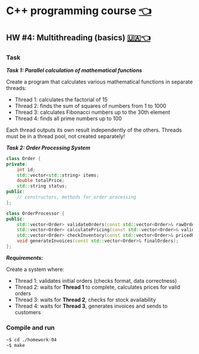 # C++ programming course [👈](../README.md)

## HW #4: Multithreading (basics) [🇺🇦👈](./README.md)

### Task

***Task 1: Parallel calculation of mathematical functions***

Create a program that calculates various mathematical functions in separate threads:

- Thread 1: calculates the factorial of 15
- Thread 2: finds the sum of squares of numbers from 1 to 1000
- Thread 3: calculates Fibonacci numbers up to the 30th element
- Thread 4: finds all prime numbers up to 100

Each thread outputs its own result independently of the others. Threads must be in a thread pool, not created separately!

***Task 2: Order Processing System***

```cpp
class Order {
private:
    int id;
    std::vector<std::string> items;
    double totalPrice;
    std::string status;
public:
    // constructors, methods for order processing
};

class OrderProcessor {
public:
    std::vector<Order> validateOrders(const std::vector<Order>& rawOrders);
    std::vector<Order> calculatePricing(const std::vector<Order>& validOrders);
    std::vector<Order> checkInventory(const std::vector<Order>& pricedOrders);
    void generateInvoices(const std::vector<Order>& finalOrders);
};
```

***Requirements:***

Create a system where:

- Thread 1: validates initial orders (checks format, data correctness)
- Thread 2: waits for **Thread 1** to complete, calculates prices for valid orders
- Thread 3: waits for **Thread 2**, checks for stock availability
- Thread 4: waits for **Thread 3**, generates invoices and sends to customers

### Compile and run

```bash
~$ cd ./homework-04
~$ make
```
